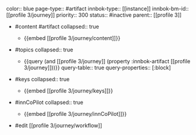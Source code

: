 color:: blue
page-type:: #artifact
innbok-type:: [[instance]]
innbok-bm-id:: [[profile 3/journey]]
priority:: 300
status:: #inactive
parent:: [[profile 3]]

- #content #artifact
  collapsed:: true
	- {{embed [[profile 3/journey/content]]}}
- #topics
   collapsed:: true
    - {{query (and [[profile 3/journey]] (property :innbok-artifact [[profile 3/journey]]))}}
      query-table:: true
      query-properties:: [:block]
- #keys
  collapsed:: true
	- {{embed [[profile 3/journey/keys]]}}
- #innCoPilot
   collapsed:: true
	 - {{embed [[profile 3/journey/innCoPilot]]}}

- #edit [[profile 3/journey/workflow]]

